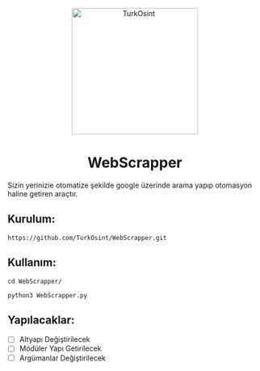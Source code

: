 <p align="center">
  <img src="https://github.com/TurkOsint/About/blob/main/image/TurkOsint50.png?raw=true" alt="TurkOsint" width="250" />
</p>

<h1 align="center">WebScrapper</h1>

Sizin yerinizie otomatize şekilde google üzerinde arama yapıp otomasyon haline getiren araçtır.

<h2 align="left">Kurulum:</h2>

```
https://github.com/TurkOsint/WebScrapper.git
```

<h2 align="left">Kullanım:</h2>

```
cd WebScrapper/

python3 WebScrapper.py 
```

<h2 align="left">Yapılacaklar:</h2>

- [ ] Altyapı Değiştirilecek
- [ ] Mödüler Yapı Getirilecek
- [ ] Argümanlar Değiştirilecek
